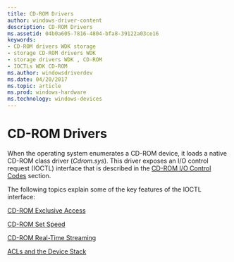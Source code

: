 ```yaml
---
title: CD-ROM Drivers
author: windows-driver-content
description: CD-ROM Drivers
ms.assetid: 04b0a605-7816-4804-bfa8-39122a03ce16
keywords:
- CD-ROM drivers WDK storage
- storage CD-ROM drivers WDK
- storage drivers WDK , CD-ROM
- IOCTLs WDK CD-ROM
ms.author: windowsdriverdev
ms.date: 04/20/2017
ms.topic: article
ms.prod: windows-hardware
ms.technology: windows-devices
---
```


# CD-ROM Drivers


When the operating system enumerates a CD-ROM device, it loads a native CD-ROM class driver (*Cdrom.sys*). This driver exposes an I/O control request (IOCTL) interface that is described in the [CD-ROM I/O Control Codes](https://msdn.microsoft.com/library/windows/hardware/ff551394) section.

The following topics explain some of the key features of the IOCTL interface:

[CD-ROM Exclusive Access](cd-rom-exclusive-access-mode.md)

[CD-ROM Set Speed](cd-rom-set-speed.md)

[CD-ROM Real-Time Streaming](cd-rom-real-time-streaming-.md)

[ACLs and the Device Stack](acls-and-the-device-stack.md)

 

 




